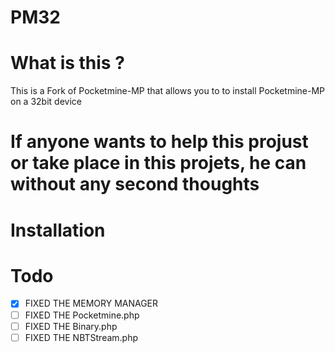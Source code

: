 # PM32

# What is this ?

This is a Fork of Pocketmine-MP that allows you to to install Pocketmine-MP on a 32bit device

# If anyone wants to help this projust or take place in this projets, he can without any second thoughts

# Installation

#  Todo

- [x] FIXED THE MEMORY MANAGER
- [ ] FIXED THE Pocketmine.php
- [ ] FIXED THE Binary.php
- [ ] FIXED THE NBTStream.php
